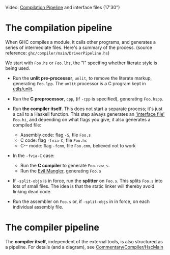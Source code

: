 
Video: [
Compilation Pipeline](http://video.google.com/videoplay?docid=-4326420154219711812) and interface files (17'30")


# The compilation pipeline



When GHC compiles a module, it calls other programs, and generates a series of intermediate files.  Here's a summary of the process.
(source reference: `ghc/compiler/main/DriverPipeline.hs`)



We start with `Foo.hs` or `Foo.lhs`, the "l" specifing whether literate style is being used.


- Run the **unlit pre-processor**, `unlit`, to remove the literate markup, generating `Foo.lpp`.  The `unlit` processor is a C program kept in [utils/unlit](/trac/ghc/browser/ghc/utils/unlit).

- Run the **C preprocessor**, `cpp`, (if `-cpp` is specified), generating `Foo.hspp`.

- Run **the compiler itself**. This does not start a separate process; it's just a call to a Haskell function.  This step always generates an ['interface file'](commentary/compiler/iface-files) `Foo.hi`, and depending on what flags you give, it also generates a compiled file:

  - Assembly code: flag `-S`, file `Foo.s`
  - C code: flag `-fvia-C`, file `Foo.hc`
  - C-- mode: flag `-fcmm`, file `Foo.cmm`, believed not to work

- In the `-fvia-C` case:

  - Run the **C compiler** to generate `Foo.raw_s`.
  - Run the [Evil Mangler](commentary/evil-mangler), generating `Foo.s`

- If `-split-objs` is in force, run the **splitter** on `Foo.s`.  This splits `Foo.s` into lots of small files.  The idea is that the static linker will thereby avoid linking dead code.

- Run the assembler on `Foo.s` or, if `-split-objs` in in force, on each individual assembly file.

# The compiler pipeline



The **compiler itself**, independent of the external tools, is also structured as a pipeline.  For details (and a diagram), see [Commentary/Compiler/HscMain](commentary/compiler/hsc-main)


